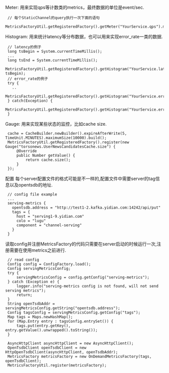 Meter: 用来实现qps等计数类的metrics，最终数据的单位是event/sec.

     // 每个StaticChannel的query执行一次下面的语句
     MetricsFactoryUtil.getRegisteredFactory().getMeter("YourService.qps").mark();
     
Histogram: 用来统计latency等分布数据，也可以用来实现error_rate一类的数据.

     // latency的例子
     long tsBegin = System.currentTimeMillis();
     ...
     long tsEnd = System.currentTimeMillis();
     MetricsFactoryUtil.getRegisteredFactory().getHistogram("YourService.latency").update(tsEnd-tsBegin);
     // error_rate的例子
     try {
       ..
       MetricsFactoryUtil.getRegisteredFactory().getHistogram("YourService.error").update(0);
     } catch(Exception) {
       MetricsFactoryUtil.getRegisteredFactory().getHistogram("YourService.error").update(100);
     }
     
Gauge: 用来实现某些状态的监控，比如cache size.

     cache = CacheBuilder.newBuilder().expireAfterWrite(5, TimeUnit.MINUTES).maximumSize(10000).build();
     MetricsFactoryUtil.getRegisteredFactory().register(new Gauge("torsonews.UserNewsCandidatesCache.size") {
         @Override
         public Number getValue() {
             return cache.size();
         }
     });
     
配置
每个server配置文件的格式可能是不一样的,配置文件中需要server的tag信息以及opentsdb的地址.

     // config file example
     ...
     serving-metrics {
       opentsdb.address = "http://test1-2.kafka.yidian.com:14242/api/put"
       tags = {
         host = "serving1-9.yidian.com"
         colo = "lugu"
         component = "channel-serving"
       }
     }
     
读取config并注册MetricsFactory的代码只需要在server启动的时候运行一次,注册需要在使用metrics之前进行.

     // read config
     Config config = ConfigFactory.load();
     Config servingMetricsConfig;
     try {
         servingMetricsConfig = config.getConfig("serving-metrics");
     } catch (Exception e) {
         logger.info("serving-metrics config is not found, will not send serving metrics");
         return;
     }
     String openTsdbAddr = servingMetricsConfig.getString("opentsdb.address");
     Config tagsConfig = servingMetricsConfig.getConfig("tags");
     Map tags = Maps.newHashMap();
     for (Map.Entry entry : tagsConfig.entrySet()) {
         tags.put(entry.getKey(), entry.getValue().unwrapped().toString());
     }

     AsyncHttpClient asyncHttpClient = new AsyncHttpClient();
     OpenTsdbClient openTsdbClient = new HttpOpenTsdbClient(asyncHttpClient, openTsdbAddr);
     MetricsFactory metricsFactory = new OnDemandMetricsFactory(tags, openTsdbClient);
     MetricsFactoryUtil.register(metricsFactory);
